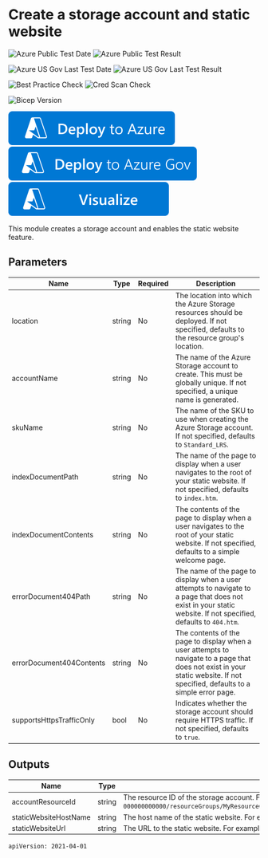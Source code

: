 # Create a storage account and static website

![Azure Public Test Date](https://azurequickstartsservice.blob.core.windows.net/badges/modules/Microsoft.Storage/static-website/1.0/PublicLastTestDate.svg)
![Azure Public Test Result](https://azurequickstartsservice.blob.core.windows.net/badges/modules/Microsoft.Storage/static-website/1.0/PublicDeployment.svg)

![Azure US Gov Last Test Date](https://azurequickstartsservice.blob.core.windows.net/badges/modules/Microsoft.Storage/static-website/1.0/FairfaxLastTestDate.svg)
![Azure US Gov Last Test Result](https://azurequickstartsservice.blob.core.windows.net/badges/modules/Microsoft.Storage/static-website/1.0/FairfaxDeployment.svg)

![Best Practice Check](https://azurequickstartsservice.blob.core.windows.net/badges/modules/Microsoft.Storage/static-website/1.0/BestPracticeResult.svg)
![Cred Scan Check](https://azurequickstartsservice.blob.core.windows.net/badges/modules/Microsoft.Storage/static-website/1.0/CredScanResult.svg)

![Bicep Version](https://azurequickstartsservice.blob.core.windows.net/badges/modules/Microsoft.Storage/static-website/1.0/BicepVersion.svg)

[![Deploy To Azure](https://raw.githubusercontent.com/Azure/azure-quickstart-templates/master/1-CONTRIBUTION-GUIDE/images/deploytoazure.svg?sanitize=true)](https://portal.azure.com/#create/Microsoft.Template/uri/https%3A%2F%2Fraw.githubusercontent.com%2FAzure%2Fazure-quickstart-templates%2Fmaster%2Fmodules%2FMicrosoft.Storage%2Fstatic-website%2F1.0%2Fazuredeploy.json)
[![Deploy To Azure US Gov](https://raw.githubusercontent.com/Azure/azure-quickstart-templates/master/1-CONTRIBUTION-GUIDE/images/deploytoazuregov.svg?sanitize=true)](https://portal.azure.us/#create/Microsoft.Template/uri/https%3A%2F%2Fraw.githubusercontent.com%2FAzure%2Fazure-quickstart-templates%2Fmaster%2Fmodules%2FMicrosoft.Storage%2Fstatic-website%2F1.0%2Fazuredeploy.json)
[![Visualize](https://raw.githubusercontent.com/Azure/azure-quickstart-templates/master/1-CONTRIBUTION-GUIDE/images/visualizebutton.svg?sanitize=true)](http://armviz.io/#/?load=https%3A%2F%2Fraw.githubusercontent.com%2FAzure%2Fazure-quickstart-templates%2Fmaster%2Fmodules%2FMicrosoft.Storage%2Fstatic-website%2F1.0%2Fazuredeploy.json)   

This module creates a storage account and enables the static website feature.

## Parameters

| Name                     | Type   | Required | Description                                                                                                                                                                   |
|--------------------------|--------|----------|-------------------------------------------------------------------------------------------------------------------------------------------------------------------------------|
| location                 | string | No       | The location into which the Azure Storage resources should be deployed. If not specified, defaults to the resource group's location.                                          |
| accountName              | string | No       | The name of the Azure Storage account to create. This must be globally unique. If not specified, a unique name is generated.                                                  |
| skuName                  | string | No       | The name of the SKU to use when creating the Azure Storage account. If not specified, defaults to `Standard_LRS`.                                                             |
| indexDocumentPath        | string | No       | The name of the page to display when a user navigates to the root of your static website. If not specified, defaults to `index.htm`.                                          |
| indexDocumentContents    | string | No       | The contents of the page to display when a user navigates to the root of your static website. If not specified, defaults to a simple welcome page.                            |
| errorDocument404Path     | string | No       | The name of the page to display when a user attempts to navigate to a page that does not exist in your static website. If not specified, defaults to `404.htm`.               |
| errorDocument404Contents | string | No       | The contents of the page to display when a user attempts to navigate to a page that does not exist in your static website. If not specified, defaults to a simple error page. |
| supportsHttpsTrafficOnly | bool   | No       | Indicates whether the storage account should require HTTPS traffic. If not specified, defaults to `true`.                                                                     |

## Outputs

| Name                  | Type   | Description                                                                                                                                                                                      |
|-----------------------|--------|--------------------------------------------------------------------------------------------------------------------------------------------------------------------------------------------------|
| accountResourceId     | string | The resource ID of the storage account. For example, `/subscriptions/00000000-0000-0000-0000-000000000000/resourceGroups/MyResourceGroup/providers/Microsoft.Storage/storageAccounts/stor12345`. |
| staticWebsiteHostName | string | The host name of the static website. For example, `storaabbccdd12345.z8web.core.windows.net`.                                                                                                    |
| staticWebsiteUrl      | string | The URL to the static website. For example, `https://storaabbccdd12345.z8web.core.windows.net`.                                                                                                  |

```apiVersion: 2021-04-01```
